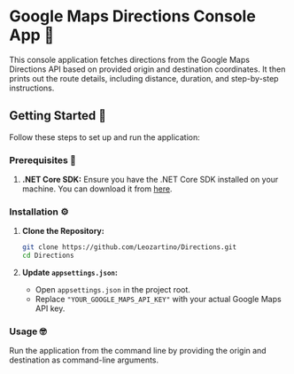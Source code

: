 # Google Maps Directions Console App 📍

This console application fetches directions from the Google Maps Directions API based on provided origin and destination coordinates. 
It then prints out the route details, including distance, duration, and step-by-step instructions.

## Getting Started 🔨

Follow these steps to set up and run the application:

### Prerequisites 📕

1. **.NET Core SDK:** Ensure you have the .NET Core SDK installed on your machine. You can download it from [here](https://dotnet.microsoft.com/download).

### Installation ⚙️

1. **Clone the Repository:**

    ```bash
    git clone https://github.com/Leozartino/Directions.git
    cd Directions
    ```

2. **Update `appsettings.json`:**

    - Open `appsettings.json` in the project root.
    - Replace `"YOUR_GOOGLE_MAPS_API_KEY"` with your actual Google Maps API key.

### Usage 🤓

Run the application from the command line by providing the origin and destination as command-line arguments.

